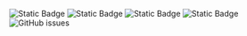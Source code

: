 ![Static Badge](https://img.shields.io/badge/blacklists-60-000000) ![Static Badge](https://img.shields.io/badge/blacklisted-3261850-cc0000) ![Static Badge](https://img.shields.io/badge/whitelisted-2244-00CC00) ![Static Badge](https://img.shields.io/badge/streaming_blacklist-28107-000000) ![GitHub issues](https://img.shields.io/github/issues/fabriziosalmi/blacklists)
